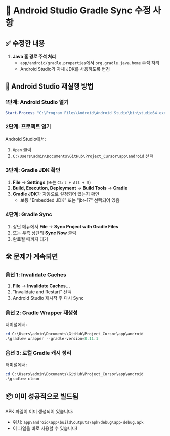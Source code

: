 # 🔧 Android Studio Gradle Sync 수정 사항

## ✅ 수정한 내용
1. **Java 홈 경로 주석 처리**
   - `app/android/gradle.properties`에서 `org.gradle.java.home` 주석 처리
   - Android Studio가 자체 JDK를 사용하도록 변경

## 📱 Android Studio 재실행 방법

### 1단계: Android Studio 열기
```powershell
Start-Process "C:\Program Files\Android\Android Studio\bin\studio64.exe"
```

### 2단계: 프로젝트 열기
Android Studio에서:
1. `Open` 클릭
2. `C:\Users\admin\Documents\GitHub\Project_Cursor\app\android` 선택

### 3단계: Gradle JDK 확인
1. **File** → **Settings** (또는 `Ctrl + Alt + S`)
2. **Build, Execution, Deployment** → **Build Tools** → **Gradle**
3. **Gradle JDK**가 자동으로 설정되어 있는지 확인
   - 보통 "Embedded JDK" 또는 "jbr-17" 선택되어 있음

### 4단계: Gradle Sync
1. 상단 메뉴에서 **File** → **Sync Project with Gradle Files**
2. 또는 우측 상단의 **Sync Now** 클릭
3. 완료될 때까지 대기

## 🛠️ 문제가 계속되면

### 옵션 1: Invalidate Caches
1. **File** → **Invalidate Caches...**
2. "Invalidate and Restart" 선택
3. Android Studio 재시작 후 다시 Sync

### 옵션 2: Gradle Wrapper 재생성
터미널에서:
```powershell
cd C:\Users\admin\Documents\GitHub\Project_Cursor\app\android
.\gradlew wrapper --gradle-version=8.11.1
```

### 옵션 3: 로컬 Gradle 캐시 정리
터미널에서:
```powershell
cd C:\Users\admin\Documents\GitHub\Project_Cursor\app\android
.\gradlew clean
```

## 📦 이미 성공적으로 빌드됨
APK 파일이 이미 생성되어 있습니다:
- 위치: `app\android\app\build\outputs\apk\debug\app-debug.apk`
- 이 파일을 바로 사용할 수 있습니다!

